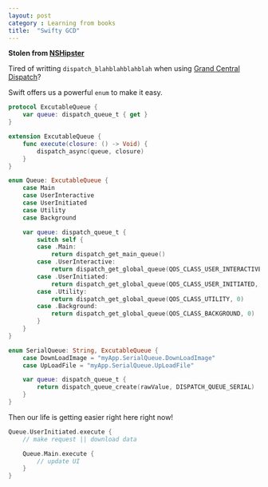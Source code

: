 ```yaml
---
layout: post
category : Learning from books
title:  "Swifty GCD"
---
```



**Stolen from [NSHipster](nshipster.com)**

Tired of writting `dispatch_blahblahblahblah` when using [Grand Central Dispatch](https://developer.apple.com/library/ios/documentation/Performance/Reference/GCD_libdispatch_Ref/)?

Swift offers us a powerful `enum` to make it easy.

```swift
protocol ExcutableQueue {
    var queue: dispatch_queue_t { get }
}

extension ExcutableQueue {
    func execute(closure: () -> Void) {
        dispatch_async(queue, closure)
    }
}

enum Queue: ExcutableQueue {
    case Main
    case UserInteractive
    case UserInitiated
    case Utility
    case Background

    var queue: dispatch_queue_t {
        switch self {
        case .Main:
            return dispatch_get_main_queue()
        case .UserInteractive:
            return dispatch_get_global_queue(QOS_CLASS_USER_INTERACTIVE, 0)
        case .UserInitiated:
            return dispatch_get_global_queue(QOS_CLASS_USER_INITIATED, 0)
        case .Utility:
            return dispatch_get_global_queue(QOS_CLASS_UTILITY, 0)
        case .Background:
            return dispatch_get_global_queue(QOS_CLASS_BACKGROUND, 0)
        }
    }
}

enum SerialQueue: String, ExcutableQueue {
    case DownLoadImage = "myApp.SerialQueue.DownLoadImage"
    case UpLoadFile = "myApp.SerialQueue.UpLoadFile"

    var queue: dispatch_queue_t {
        return dispatch_queue_create(rawValue, DISPATCH_QUEUE_SERIAL)
    }
}
```

Then our life is getting easier right here right now!

```swift
Queue.UserInitiated.execute {
    // make request || download data

    Queue.Main.execute {
        // update UI
    }
}
```
